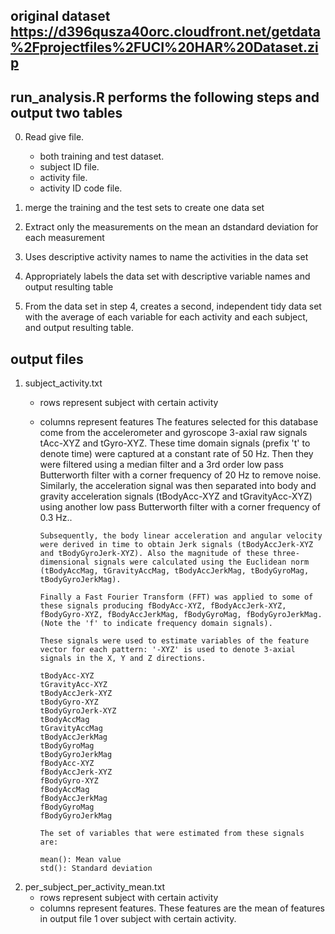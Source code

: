 
## original dataset https://d396qusza40orc.cloudfront.net/getdata%2Fprojectfiles%2FUCI%20HAR%20Dataset.zip

## run_analysis.R performs the following steps and output two tables ##
 0. Read give file.
      * both training and test dataset.
      * subject ID file.
      * activity file.
      * activity ID code file.
 1. merge the training and the test sets to create one data set

 2. Extract only the measurements on the mean an dstandard deviation for each measurement

 3. Uses descriptive activity names to name the activities in the data set

 4. Appropriately labels the data set with descriptive variable names and output resulting table

 5. From the data set in step 4, creates a second, independent tidy data set with the average of each variable for each activity and each subject, and output resulting table.

## output files
 1. subject_activity.txt
      * rows represent subject with certain  activity
      * columns represent features
            The features selected for this database come from the accelerometer and gyroscope 3-axial raw signals tAcc-XYZ and tGyro-XYZ. These time domain signals (prefix 't' to denote time) were captured at a constant rate of 50 Hz. Then they were filtered using a median filter and a 3rd order low pass Butterworth filter with a corner frequency of 20 Hz to remove noise. Similarly, the acceleration signal was then separated into body and gravity acceleration signals (tBodyAcc-XYZ and tGravityAcc-XYZ) using another low pass Butterworth filter with a corner frequency of 0.3 Hz.. 

            Subsequently, the body linear acceleration and angular velocity were derived in time to obtain Jerk signals (tBodyAccJerk-XYZ and tBodyGyroJerk-XYZ). Also the magnitude of these three-dimensional signals were calculated using the Euclidean norm (tBodyAccMag, tGravityAccMag, tBodyAccJerkMag, tBodyGyroMag, tBodyGyroJerkMag).

            Finally a Fast Fourier Transform (FFT) was applied to some of these signals producing fBodyAcc-XYZ, fBodyAccJerk-XYZ, fBodyGyro-XYZ, fBodyAccJerkMag, fBodyGyroMag, fBodyGyroJerkMag. (Note the 'f' to indicate frequency domain signals).

            These signals were used to estimate variables of the feature vector for each pattern: '-XYZ' is used to denote 3-axial signals in the X, Y and Z directions.

            tBodyAcc-XYZ
            tGravityAcc-XYZ
            tBodyAccJerk-XYZ
            tBodyGyro-XYZ
            tBodyGyroJerk-XYZ
            tBodyAccMag
            tGravityAccMag
            tBodyAccJerkMag
            tBodyGyroMag
            tBodyGyroJerkMag
            fBodyAcc-XYZ
            fBodyAccJerk-XYZ
            fBodyGyro-XYZ
            fBodyAccMag
            fBodyAccJerkMag
            fBodyGyroMag
            fBodyGyroJerkMag

            The set of variables that were estimated from these signals are:

            mean(): Mean value
            std(): Standard deviation

 2. per_subject_per_activity_mean.txt
      * rows represent subject with certain  activity
      * columns represent features. These features are the mean of features in output file 1 over subject with certain activity. 

